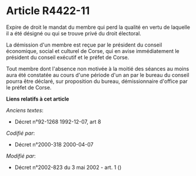 # Article R4422-11

Expire de droit le mandat du membre qui perd la qualité en vertu de laquelle il a été désigné ou qui se trouve privé du droit
électoral.

La démission d'un membre est reçue par le président du conseil économique, social et culturel de Corse, qui en avise
immédiatement le président du conseil exécutif et le préfet de Corse.

Tout membre dont l'absence non motivée à la moitié des séances au moins aura été constatée au cours d'une période d'un an par
le bureau du conseil pourra être déclaré, sur proposition du bureau, démissionnaire d'office par le préfet de Corse.

**Liens relatifs à cet article**

_Anciens textes_:

  - Décret n°92-1268 1992-12-07, art 8

_Codifié par_:

  - Décret n°2000-318 2000-04-07

_Modifié par_:

  - Décret n°2002-823 du 3 mai 2002 - art. 1 ()
